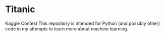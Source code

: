 # Titanic
Kaggle Contest
This repository is intended for Python (and possibly other) code in my attempts to learn more about machine learning. 
